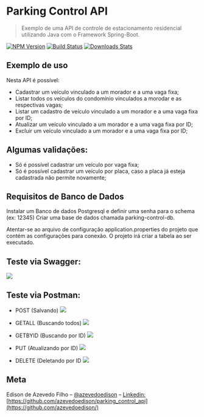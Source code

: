 # Parking Control API
> Exemplo de uma API de controle de estacionamento residencial utilizando Java com o Framework Spring-Boot.

[![NPM Version][npm-image]][npm-url]
[![Build Status][travis-image]][travis-url]
[![Downloads Stats][npm-downloads]][npm-url]

## Exemplo de uso
 Nesta API é possível: 
 * Cadastrar um veículo vinculado a um morador e a uma vaga fixa;
 * Listar todos os veículos do condomínio vinculados a morodar e as respectivas vagas;
 * Listar um cadastro de veículo vinculado a um morador e a uma vaga fixa por ID;
 * Atualizar um veículo vinculado a um morador e a uma vaga fixa por ID;
 * Excluir um veículo vinculado a um morador e a uma vaga fixa por ID;

## Algumas validações: 
* Só é possível cadastrar um veículo por vaga fixa;
* Só é possível cadastrar um veículo por placa, caso a placa já esteja cadastrada não permite novamente;

## Requisitos de Banco de Dados
Instalar um Banco de dados Postgresql e definir uma senha para o schema (ex: 12345)
Criar uma base de dados chamada parking-control-db.

Atentar-se ao arquivo de configuração application.properties do projeto que contém as configurações para conexão. O projeto irá criar a tabela ao ser executado.

## Teste via Swagger:
![](https://user-images.githubusercontent.com/414878/157461855-e9ae9c1a-f3d1-47bf-9eb0-1b44b22f7ee4.png)

## Teste via Postman:

* POST (Salvando)
![](https://user-images.githubusercontent.com/414878/157462025-a46151d8-9b01-405e-b1f5-24a6fbd4242a.png)

* GETALL (Buscando todos)
![](https://user-images.githubusercontent.com/414878/157461921-49dce45c-d3c5-4d83-abfc-8eb059dbaefd.png)

* GETBYID (Buscando por ID)
![](https://user-images.githubusercontent.com/414878/157461977-2f6a2ead-08c8-4c34-be29-707257dd5e54.png)

* PUT (Atualizando por ID)
![](https://user-images.githubusercontent.com/414878/157462103-b4ec815e-3fd9-4c30-b94e-9d50a609872c.png)

* DELETE (Deletando por ID
![](https://user-images.githubusercontent.com/414878/157462046-c49de6d7-6928-49e4-a007-ee03990a4494.png)

## Meta

Edison de Azevedo Filho – [@azevedoedison](https://twitter.com/azevedoedison) – [Linkedin:](https://www.linkedin.com/in/edison-de-azevedo/)
[https://github.com/azevedoedison/parking_control_api](https://github.com/azevedoedison/)


[npm-image]: https://img.shields.io/npm/v/datadog-metrics.svg?style=flat-square
[npm-url]: https://npmjs.org/package/datadog-metrics
[npm-downloads]: https://img.shields.io/npm/dm/datadog-metrics.svg?style=flat-square
[travis-image]: https://img.shields.io/travis/dbader/node-datadog-metrics/master.svg?style=flat-square
[travis-url]: https://travis-ci.org/dbader/node-datadog-metrics
[wiki]: https://github.com/seunome/seuprojeto/wiki
